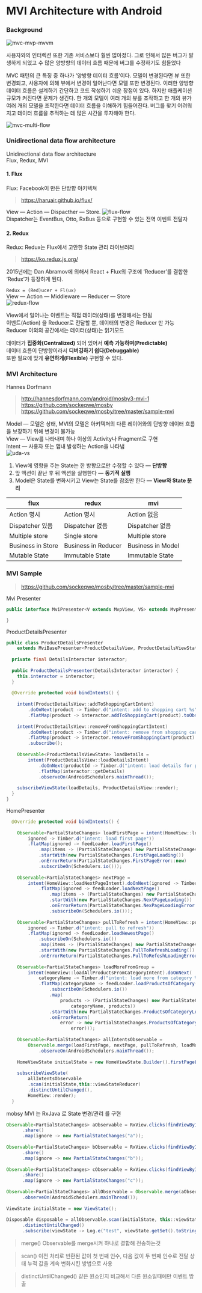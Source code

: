

# MVI Architecture with Android

### Background

![mvc-mvp-mvvm](./images/mvc-mvp-mvvm.png)

사용자와의 인터렉션 또한 기존 서비스보다 훨씬 많아졌다. 그로 인해서 많은 버그가 발생하게 되었고 수 많은 양방향의 데이터 흐름 때문에 버그를 수정하기도 힘들었다

MVC 패턴의 큰 특징 중 하나가 ‘양방향 데이터 흐름’이다. 모델이 변경된다면 뷰 또한 변경되고, 사용자에 의해 뷰에서 변경이 일어난다면 모델 또한 변경된다. 이러한 양방향 데이터 흐름은 설계하기 간단하고 코드 작성하기 쉬운 장점이 있다. 하지만 애플케이션 규모가 커진다면 문제가 생긴다. 한 개의 모델이 여러 개의 뷰를 조작하고 한 개의 뷰가 여러 개의 모델을 조작한다면 데이터 흐름을 이해하기 힘들어진다. 버그를 찾기 어려워지고 데이터 흐름을 추적하는 데 많은 시간을 투자해야 한다.  
  
![mvc-multi-flow](./images/mvc-multi-flow.png) 
    
    
### Unidirectional data flow architecture 

Unidirectional data flow architecture   
Flux, Redux, MVI  
  
#### 1. Flux
Flux: Facebook이 만든 단방향 아키텍쳐  
> https://haruair.github.io/flux/

View — Action — Dispacther — Store. 
![flux-flow](./images/flux-flow3.png)  
Dispatcher는 EventBus, Otto, RxBus 등으로 구현할 수 있는 전역 이벤트 전달자 

#### 2. Redux
Redux: Redux는 Flux에서 고안한 State 관리 라이브러리
> https://ko.redux.js.org/

2015년에는 Dan Abramov에 의해서 React + Flux의 구조에 ‘Reducer’를 결합한 ‘Redux’가 등장하게 된다.  
  
`Redux = (Red)ucer + Fl(ux)`  
View — Action — Middleware — Reducer — Store  
![redux-flow](./images/redux-flow.png)  
  
View에서 일어나는 이벤트는 직접 데이터(상태)를 변경해서는 안됨  
이벤트(Action) 을 Reducer로 전달할 뿐, 데이터의 변경은 Reducer 만 가능  
Reducer 이외의 공간에서는 데이터(상태)는 읽기모드  
  
데이터가 **집중화(Centralized)** 되어 있어서 **예측 가능하며(Predictable)**   
데이터 흐름이 단방향이라서 **디버깅하기 쉽다(Debuggable)**  
또한 필요에 맞게 **유연하게(Flexible)** 구현할 수 있다.  
  
  
### MVI Architecture

Hannes Dorfmann  
> http://hannesdorfmann.com/android/mosby3-mvi-1   
> https://github.com/sockeqwe/mosby  
> https://github.com/sockeqwe/mosby/tree/master/sample-mvi
  
Model — 모델은 상태, MVI의 모델은 아키텍쳐의 다른 레이어와의 단방향 데이터 흐름을 보장하기 위해 변경이 불가능  
View  — View를 나타내며 하나 이상의 Activity나 Fragment로 구현  
Intent — 사용자 또는 앱내 발생하는 Action을 나타냄  
![uda-vs](./images/mvi-flow.png)  
    
1.  View에 영향을 주는 State는 한 방향으로만 수정할 수 있다 —  **단방향**
2.  앞 액션이 끝난 후 뒤 액션을 실행한다 —  **동기적 실행**
3.  Model은 State를 변화시키고 View는 State를 참조만 한다 —  **View와 State 분리**
 

| flux              | redux               | mvi                 |
|-------------------|---------------------|---------------------|
| Action 명시        | Action 명시          | Action 없음          |
| Dispatcher 있음    | Dispatcher 없음      | Dispatcher 없음      | 
| Multiple store    | Single store        | Multiple store      |
| Business in Store | Business in Reducer | Business in Model   |
| Mutable State     | Immutable State     | Immutable State     |
  
    
### MVI Sample

> https://github.com/sockeqwe/mosby/tree/master/sample-mvi

Mvi Presenter  
```java
public interface MviPresenter<V extends MvpView, VS> extends MvpPresenter<V> {

}
```
  
ProductDetailsPresenter    
```java
public class ProductDetailsPresenter
    extends MviBasePresenter<ProductDetailsView, ProductDetailsViewState> {
 
  private final DetailsInteractor interactor;
 
  public ProductDetailsPresenter(DetailsInteractor interactor) {
    this.interactor = interactor;
  }
 
  @Override protected void bindIntents() {
 
    intent(ProductDetailsView::addToShoppingCartIntent)
        .doOnNext(product -> Timber.d("intent: add to shopping cart %s", product))
        .flatMap(product -> interactor.addToShoppingCart(product).toObservable()).subscribe();
 
    intent(ProductDetailsView::removeFromShoppingCartIntent)
        .doOnNext(product -> Timber.d("intent: remove from shopping cart %s", product))
        .flatMap(product -> interactor.removeFromShoppingCart(product).toObservable())
        .subscribe();
 
    Observable<ProductDetailsViewState> loadDetails =
        intent(ProductDetailsView::loadDetailsIntent)
            .doOnNext(productId -> Timber.d("intent: load details for product id = %s", productId))
            .flatMap(interactor::getDetails)
            .observeOn(AndroidSchedulers.mainThread());
 
    subscribeViewState(loadDetails, ProductDetailsView::render);
  }
}
```

HomePresenter
```java
  @Override protected void bindIntents() {
 
    Observable<PartialStateChanges> loadFirstPage = intent(HomeView::loadFirstPageIntent).doOnNext(
        ignored -> Timber.d("intent: load first page"))
        .flatMap(ignored -> feedLoader.loadFirstPage()
            .map(items -> (PartialStateChanges) new PartialStateChanges.FirstPageLoaded(items))
            .startWith(new PartialStateChanges.FirstPageLoading())
            .onErrorReturn(PartialStateChanges.FirstPageError::new)
            .subscribeOn(Schedulers.io()));
 
    Observable<PartialStateChanges> nextPage =
        intent(HomeView::loadNextPageIntent).doOnNext(ignored -> Timber.d("intent: load next page"))
            .flatMap(ignored -> feedLoader.loadNextPage()
                .map(items -> (PartialStateChanges) new PartialStateChanges.NextPageLoaded(items))
                .startWith(new PartialStateChanges.NextPageLoading())
                .onErrorReturn(PartialStateChanges.NexPageLoadingError::new)
                .subscribeOn(Schedulers.io()));
 
    Observable<PartialStateChanges> pullToRefresh = intent(HomeView::pullToRefreshIntent).doOnNext(
        ignored -> Timber.d("intent: pull to refresh"))
        .flatMap(ignored -> feedLoader.loadNewestPage()
            .subscribeOn(Schedulers.io())
            .map(items -> (PartialStateChanges) new PartialStateChanges.PullToRefreshLoaded(items))
            .startWith(new PartialStateChanges.PullToRefreshLoading())
            .onErrorReturn(PartialStateChanges.PullToRefeshLoadingError::new));
 
    Observable<PartialStateChanges> loadMoreFromGroup =
        intent(HomeView::loadAllProductsFromCategoryIntent).doOnNext(
            categoryName -> Timber.d("intent: load more from category %s", categoryName))
            .flatMap(categoryName -> feedLoader.loadProductsOfCategory(categoryName)
                .subscribeOn(Schedulers.io())
                .map(
                    products -> (PartialStateChanges) new PartialStateChanges.ProductsOfCategoryLoaded(
                        categoryName, products))
                .startWith(new PartialStateChanges.ProductsOfCategoryLoading(categoryName))
                .onErrorReturn(
                    error -> new PartialStateChanges.ProductsOfCategoryLoadingError(categoryName,
                        error)));
 
    Observable<PartialStateChanges> allIntentsObservable =
        Observable.merge(loadFirstPage, nextPage, pullToRefresh, loadMoreFromGroup)
            .observeOn(AndroidSchedulers.mainThread());
 
    HomeViewState initialState = new HomeViewState.Builder().firstPageLoading(true).build();
 
    subscribeViewState(
        allIntentsObservable
        .scan(initialState,this::viewStateReducer)
        .distinctUntilChanged(),
        HomeView::render);
  }
```

mobsy MVI 는 RxJava 로 State 변경/관리 를 구현
```java
Observable<PartialStateChanges> aObservable = RxView.clicks(findViewById(R.id.button_a))  
      .share()  
      .map(ignore -> new PartialStateChanges("a"));  
  
Observable<PartialStateChanges> bObservable = RxView.clicks(findViewById(R.id.button_b))  
      .share()  
      .map(ignore -> new PartialStateChanges("b"));  
  
Observable<PartialStateChanges> cObservable = RxView.clicks(findViewById(R.id.button_c))  
      .share()  
      .map(ignore -> new PartialStateChanges("c"));  
  
Observable<PartialStateChanges> allObservable = Observable.merge(aObservable, bObservable, cObservable)  
      .observeOn(AndroidSchedulers.mainThread());  
  
ViewState initialState = new ViewState();  
  
Disposable disposable = allObservable.scan(initialState, this::viewStateReducer)  
      .distinctUntilChanged()  
      .subscribe(viewState -> Log.e("test", viewState.getSet().toString()));
```
> merge()
> Observable를 merge시켜 하나로 결합해 전송하는것

> scan()
> 이전 처리로 반환된 값이 첫 번째 인수, 다음 값이 두 번째 인수로 전달
> 상태 누적 값을 계속 변화시킨 방법으로 사용

> distinctUntilChanged()
> 같은 원소인지 비교해서 다른 원소일때에만 이벤트 방출
<!--stackedit_data:
eyJoaXN0b3J5IjpbLTE2MDUyMzA0NDgsLTI3MzU2NTc5OSw3MD
Q1MTQ1MzgsMTkyNTY4NDk0NiwzODQ3NjI4MDAsODMyNTE3MTk1
LDc2NDI2NjE1NCwyMDk1NzcwODg2LC0zNjg3OTg2NTAsMTA2Nj
YxOTUxMiwxODg5ODI5NzI0LDE4ODI2NjI0MDAsNzA5NTUxODQ1
LC02NDgwNTc5NTQsMTQyMDE5MzgwMCwxNDIyNDA4MjkyLC02MT
I3MjI4NDQsLTE2MDc3NzE3NDAsLTEwNDYyNjc1OCwtMjA5MDE2
Njk5NV19
-->